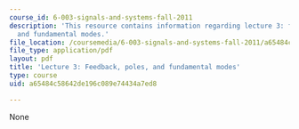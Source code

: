 ```yaml
---
course_id: 6-003-signals-and-systems-fall-2011
description: 'This resource contains information regarding lecture 3: feedback, poles,
  and fundamental modes.'
file_location: /coursemedia/6-003-signals-and-systems-fall-2011/a65484c58642de196c089e74434a7ed8_MIT6_003F11_lec03.pdf
file_type: application/pdf
layout: pdf
title: 'Lecture 3: Feedback, poles, and fundamental modes'
type: course
uid: a65484c58642de196c089e74434a7ed8

---
```

None